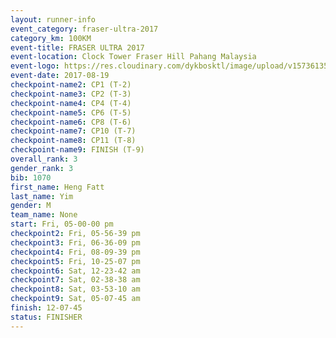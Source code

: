 ```yaml
---
layout: runner-info 
event_category: fraser-ultra-2017 
category_km: 100KM 
event-title: FRASER ULTRA 2017 
event-location: Clock Tower Fraser Hill Pahang Malaysia 
event-logo: https://res.cloudinary.com/dykbosktl/image/upload/v1573613535/Logo/logo_mfst7w.jpg 
event-date: 2017-08-19 
checkpoint-name2: CP1 (T-2) 
checkpoint-name3: CP2 (T-3) 
checkpoint-name4: CP4 (T-4) 
checkpoint-name5: CP6 (T-5) 
checkpoint-name6: CP8 (T-6) 
checkpoint-name7: CP10 (T-7) 
checkpoint-name8: CP11 (T-8) 
checkpoint-name9: FINISH (T-9) 
overall_rank: 3
gender_rank: 3
bib: 1070
first_name: Heng Fatt
last_name: Yim
gender: M
team_name: None
start: Fri, 05-00-00 pm
checkpoint2: Fri, 05-56-39 pm
checkpoint3: Fri, 06-36-09 pm
checkpoint4: Fri, 08-09-39 pm
checkpoint5: Fri, 10-25-07 pm
checkpoint6: Sat, 12-23-42 am
checkpoint7: Sat, 02-38-38 am
checkpoint8: Sat, 03-53-10 am
checkpoint9: Sat, 05-07-45 am
finish: 12-07-45
status: FINISHER
---
```

